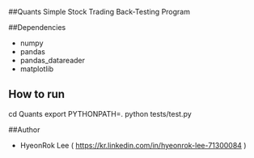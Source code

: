 ##Quants
Simple Stock Trading Back-Testing Program

##Dependencies
- numpy
- pandas
- pandas_datareader
- matplotlib

## How to run
cd Quants
export PYTHONPATH=.
python tests/test.py

##Author
- HyeonRok Lee ( https://kr.linkedin.com/in/hyeonrok-lee-71300084 )
